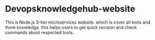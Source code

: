 # Devopsknowledgehub-website
This is Node.js  3-tier microservices website. which is cover all tools and there knowledge. this helps users to get quick revision and check commands about respected tools. 
